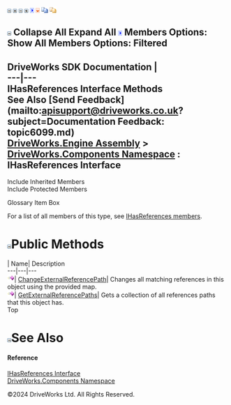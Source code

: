 ![](dotnetimages/collapse.gif) ![](dotnetimages/expand.gif) ![](dotnetimages/collapse.gif) ![](dotnetimages/expand.gif) ![](dotnetimages/drpdown.gif) ![](dotnetimages/drpdown_orange.gif) ![](dotnetimages/copycode.gif) ![](dotnetimages/copycodeHighlight.gif)

![](dotnetimages/collapse.gif) Collapse All Expand All ![](dotnetimages/drpdown.gif) Members Options: Show All  Members Options: Filtered   
---  
DriveWorks SDK Documentation  |   
---|---  
IHasReferences Interface Methods   
See Also [Send Feedback](mailto:apisupport@driveworks.co.uk?subject=Documentation Feedback: topic6099.md)  
[DriveWorks.Engine Assembly](topic2156.md) > [DriveWorks.Components Namespace](topic6089.md) : IHasReferences Interface  
---  
  
Include Inherited Members    
Include Protected Members    


Glossary Item Box

For a list of all members of this type, see [IHasReferences members](topic6100.md).

# ![](dotnetimages/collapse.gif)Public Methods

| Name| Description  
---|---|---  
![ Method](dotnetimages/Method.gif)| [ChangeExternalReferencePath](topic6104.md)| Changes all matching references in this object using the provided map.   
![ Method](dotnetimages/Method.gif)| [GetExternalReferencePaths](topic6105.md)| Gets a collection of all references paths that this object has.   
Top

# ![](dotnetimages/collapse.gif)See Also

#### Reference

[IHasReferences Interface](topic6099.md)   
[DriveWorks.Components Namespace](topic6089.md)

©2024 DriveWorks Ltd. All Rights Reserved.
